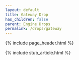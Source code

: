 ```yaml
---
layout: default
title: Gateway Drop
has_children: false
parent: Engine Drops
permalink: /drops/gateway
---
```


{% include page_header.html %}

{% include stub_article.html %}